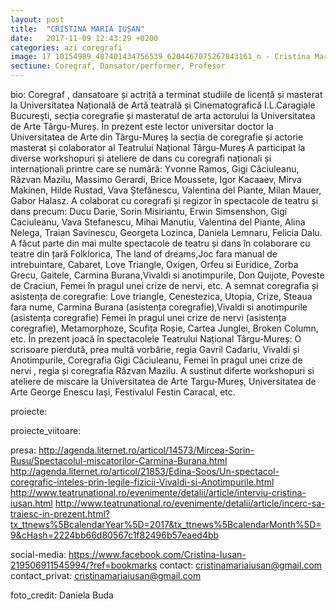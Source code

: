 ```yaml
---
layout: post
title:  "CRISTINA MARIA IUȘAN"
date:   2017-11-09 12:43:29 +0200
categories: azi coregrafi
image: 17 10154989_487401434756539_6204467075267843161_n - Cristina Maria.jpg
sectiune: Coregraf, Dansator/performer, Profesor
---
```

bio: Coregraf , dansatoare și actriță a terminat studiile de licență și masterat la Universitatea Națională de Artă teatrală și Cinematografică I.L.Caragiale București,  secția coregrafie și masteratul de arta actorului la Universitatea de Arte Târgu-Mureș. În prezent este lector universitar doctor la Universitatea de Arte din Târgu-Mureș la secția de coregrafie și actorie masterat și colaborator al Teatrului Național Târgu-Mureș
A participat la diverse workshopuri și ateliere de dans cu coregrafi naționali și internaționali printre care se numără: Yvonne Ramos, Gigi Căciuleanu, Răzvan Mazilu, Massimo Gerardi, Brice Moussete, Igor Kacaaev, Mirva Makinen, Hilde Rustad, Vava Ștefănescu, Valentina del Piante, Milan Mauer, Gabor Halasz. A colaborat cu coregrafi și regizor în spectacole de teatru și  dans precum: Ducu Darie, Sorin Misiriantu, Erwin Simsenshon, Gigi Caciuleanu, Vava Stefanescu, Mihai Manutiu, Valentina del Piante, Alina Nelega, Traian Savinescu, Georgeta Lozinca, Daniela Lemnaru, Felicia Dalu. A făcut parte din mai multe spectacole de teatru și dans în colaborare cu teatre din țară  Folklorica, The land of dreams,Joc fara manual de intrebuintare, Cabaret,  Love Triangle, Oxigen, Orfeu si Euridice, Zorba Grecu, Gaitele, Carmina Burana,Vivaldi si anotimpurile, Don Quijote,  Poveste de Craciun, Femei în pragul unei crize de nervi, etc. A semnat coregrafia și asistența de coregrafie: Love triangle, Cenestezica, Utopia, Crize, Steaua fara nume, Carmina Burana (asistența coregrafie),Vivaldi si anotimpurile (asistența coregrafie) Femei în pragul unei crize de nervi (asistența coregrafie), Metamorphoze, Scufița Roșie, Cartea Junglei, Broken Column, etc.
În prezent joacă în spectacolele Teatrului Național Târgu-Mureș: O scrisoare pierdută, prea multă vorbărie, regia Gavril Cadariu, Vivaldi și Anotimpurile, Coregrafia Gigi Căciuleanu, Femei în pragul unei crize de nervi , regia și coregrafia Răzvan Mazilu.
A sustinut diferte workshopuri si ateliere de miscare la Universitatea de Arte Targu-Mureș, Universitatea de Arte George Enescu Iași, Festivalul Festin Caracal, etc.

proiecte: 

proiecte_viitoare: 

presa: http://agenda.liternet.ro/articol/14573/Mircea-Sorin-Rusu/Spectacolul-miscatorilor-Carmina-Burana.html
http://agenda.liternet.ro/articol/21853/Edina-Soos/Un-spectacol-coregrafic-inteles-prin-legile-fizicii-Vivaldi-si-Anotimpurile.html
http://www.teatrunational.ro/evenimente/detalii/article/interviu-cristina-iusan.html
http://www.teatrunational.ro/evenimente/detalii/article/incerc-sa-traiesc-in-prezent.html?tx_ttnews%5BcalendarYear%5D=2017&tx_ttnews%5BcalendarMonth%5D=9&cHash=2224bb66d80567c1f82496b57eaed4bb

social-media: https://www.facebook.com/Cristina-Iusan-219506911545994/?ref=bookmarks
contact: cristinamariaiusan@gmail.com
contact_privat: cristinamariaiusan@gmail.com

foto_credit: Daniela Buda
